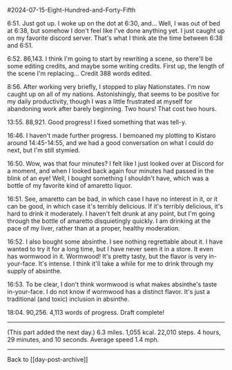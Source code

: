 #2024-07-15-Eight-Hundred-and-Forty-Fifth

6:51.  Just got up.  I woke up on the dot at 6:30, and...  Well, I was out of bed at 6:38, but somehow I don't feel like I've done anything yet.  I just caught up on my favorite discord server.  That's what I think ate the time between 6:38 and 6:51.

6:52.  86,143.  I think I'm going to start by rewriting a scene, so there'll be some editing credits, and maybe some writing credits.  First up, the length of the scene I'm replacing...  Credit 388 words edited.

8:56.  After working very briefly, I stopped to play Nationstates.  I'm now caught up on all of my nations.  Astonishingly, that seems to be positive for my daily productivity, though I was a little frustrated at myself for abandoning work after barely beginning.  Two hours!  That cost two hours. 

13:55.  88,921.  Good progress!  I fixed something that was tell-y.

16:46.  I haven't made further progress.  I bemoaned my plotting to Kistaro around 14:45-14:55, and we had a good conversation on what I could do next, but I'm still stymied.

16:50.  Wow, was that four minutes?  I felt like I just looked over at Discord for a moment, and when I looked back again four minutes had passed in the blink of an eye!  Well, I bought something I shouldn't have, which was a bottle of my favorite kind of amaretto liquor.

16:51.  See, amaretto can be bad, in which case I have no interest in it, or it can be good, in which case it's terribly delicious.  If it's terribly delicious, it's hard to drink it moderately.  I haven't felt drunk at any point, but I'm going through the bottle of amaretto disquietingly quickly.  I am drinking at the pace of my liver, rather than at a proper, healthy moderation.

16:52.  I also bought some absinthe.  I see nothing regrettable about it.  I have wanted to try it for a long time, but I have never seen it in a store.  It even has wormwood in it.  Wormwood!  It's pretty tasty, but the flavor is very in-your-face.  It's intense.   I think it'll take a while for me to drink through my supply of absinthe.

16:53.  To be clear, I don't think wormwood is what makes absinthe's taste in-your-face.  I do not know if wormwood has a distinct flavor.  It's just a traditional (and toxic) inclusion in absinthe.

18:04.  90,256.  4,113 words of progress.  Draft complete!

---
(This part added the next day.)  6.3 miles.  1,055 kcal.  22,010 steps.  4 hours, 29 minutes, and 10 seconds.  Average speed 1.4 mph.

---
Back to [[day-post-archive]]